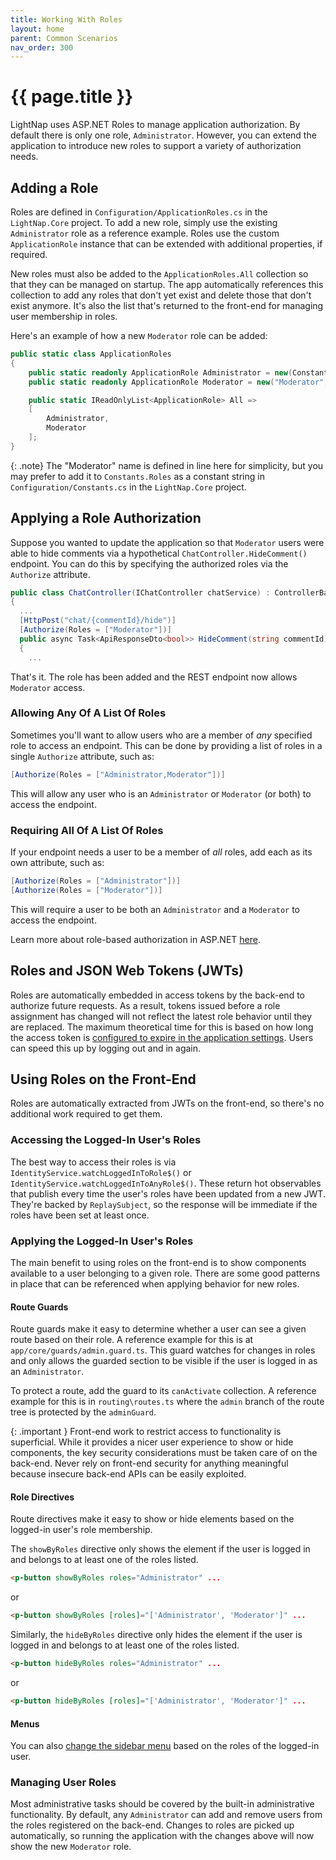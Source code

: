 ```yaml
---
title: Working With Roles
layout: home
parent: Common Scenarios
nav_order: 300
---
```


# {{ page.title }}

LightNap uses ASP.NET Roles to manage application authorization. By default there is only one role, `Administrator`. However, you can extend the application to introduce new roles to support a variety of authorization needs.

## Adding a Role

Roles are defined in `Configuration/ApplicationRoles.cs` in the `LightNap.Core` project. To add a new role, simply use the existing `Administrator` role as a reference example. Roles use the custom `ApplicationRole` instance that can be extended with additional properties, if required.

New roles must also be added to the `ApplicationRoles.All` collection so that they can be managed on startup. The app automatically references this collection to add any roles that don't yet exist and delete those that don't exist anymore. It's also the list that's returned to the front-end for managing user membership in roles.

Here's an example of how a new `Moderator` role can be added:

``` csharp
public static class ApplicationRoles
{
    public static readonly ApplicationRole Administrator = new(Constants.Roles.Administrator, "Administrator", "Access to all administrative features");
    public static readonly ApplicationRole Moderator = new("Moderator", "Moderator", "Moderates content");

    public static IReadOnlyList<ApplicationRole> All =>
    [
        Administrator,
        Moderator
    ];
}
```

{: .note}
The "Moderator" name is defined in line here for simplicity, but you may prefer to add it to `Constants.Roles` as a constant string in `Configuration/Constants.cs` in the `LightNap.Core` project.

## Applying a Role Authorization

Suppose you wanted to update the application so that `Moderator` users were able to hide comments via a hypothetical `ChatController.HideComment()` endpoint. You can do this by specifying the authorized roles via the `Authorize` attribute.

``` csharp
public class ChatController(IChatController chatService) : ControllerBase
{
  ...
  [HttpPost("chat/{commentId}/hide")]
  [Authorize(Roles = ["Moderator"])]
  public async Task<ApiResponseDto<bool>> HideComment(string commentId)
  {
    ...
```

That's it. The role has been added and the REST endpoint now allows `Moderator` access.

### Allowing Any Of A List Of Roles

Sometimes you'll want to allow users who are a member of _any_ specified role to access an endpoint. This can be done by providing a list of roles in a single `Authorize` attribute, such as:

```csharp
[Authorize(Roles = ["Administrator,Moderator"])]
```

This will allow any user who is an `Administrator` or `Moderator` (or both) to access the endpoint.

### Requiring All Of A List Of Roles

If your endpoint needs a user to be a member of _all_ roles, add each as its own attribute, such as:

``` csharp
[Authorize(Roles = ["Administrator"])]
[Authorize(Roles = ["Moderator"])]
```

This will require a user to be both an `Administrator` and a `Moderator` to access the endpoint.

Learn more about role-based authorization in ASP.NET [here](https://learn.microsoft.com/aspnet/core/security/authorization/roles).

## Roles and JSON Web Tokens (JWTs)

Roles are automatically embedded in access tokens by the back-end to authorize future requests. As a result, tokens issued before a role assignment has changed will not reflect the latest role behavior until they are replaced. The maximum theoretical time for this is based on how long the access token is [configured to expire in the application settings](../getting-started/configuring-jwt). Users can speed this up by logging out and in again.

## Using Roles on the Front-End

Roles are automatically extracted from JWTs on the front-end, so there's no additional work required to get them.

### Accessing the Logged-In User's Roles

The best way to access their roles is via `IdentityService.watchLoggedInToRole$()` or `IdentityService.watchLoggedInToAnyRole$()`. These return hot observables that publish every time the user's roles have been updated from a new JWT. They're backed by `ReplaySubject`, so the response will be immediate if the roles have been set at least once.

### Applying the Logged-In User's Roles

The main benefit to using roles on the front-end is to show components available to a user belonging to a given role. There are some good patterns in place that can be referenced when applying behavior for new roles.

#### Route Guards

Route guards make it easy to determine whether a user can see a given route based on their role. A reference example for this is at `app/core/guards/admin.guard.ts`. This guard watches for changes in roles and only allows the guarded section to be visible if the user is logged in as an `Administrator`.

To protect a route, add the guard to its `canActivate` collection. A reference example for this is in `routing\routes.ts` where the `admin` branch of the route tree is protected by the `adminGuard`.

{: .important }
Front-end work to restrict access to functionality is superficial. While it provides a nicer user experience to show or hide components, the key security considerations must be taken care of on the back-end. Never rely on front-end security for anything meaningful because insecure back-end APIs can be easily exploited.

#### Role Directives

Route directives make it easy to show or hide elements based on the logged-in user's role membership.

The `showByRoles` directive only shows the element if the user is logged in and belongs to at least one of the roles listed.

``` html
<p-button showByRoles roles="Administrator" ...
```

or

``` html
<p-button showByRoles [roles]="['Administrator', 'Moderator']" ...
```

Similarly, the `hideByRoles` directive only hides the element if the user is logged in and belongs to at least one of the roles listed.

``` html
<p-button hideByRoles roles="Administrator" ...
```

or

``` html
<p-button hideByRoles [roles]="['Administrator', 'Moderator']" ...
```

#### Menus

You can also [change the sidebar menu](./sidebar-menu) based on the roles of the logged-in user.

### Managing User Roles

Most administrative tasks should be covered by the built-in administrative functionality. By default, any `Administrator` can add and remove users from the roles registered on the back-end. Changes to roles are picked up automatically, so running the application with the changes above will now show the new `Moderator` role.
